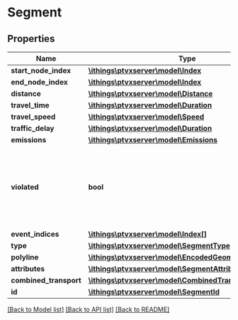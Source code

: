 # Segment

## Properties
Name | Type | Description | Notes
------------ | ------------- | ------------- | -------------
**start_node_index** | [**\ithings\ptvxserver\model\Index**](Index.md) |  | [optional] 
**end_node_index** | [**\ithings\ptvxserver\model\Index**](Index.md) |  | [optional] 
**distance** | [**\ithings\ptvxserver\model\Distance**](Distance.md) |  | 
**travel_time** | [**\ithings\ptvxserver\model\Duration**](Duration.md) |  | 
**travel_speed** | [**\ithings\ptvxserver\model\Speed**](Speed.md) |  | 
**traffic_delay** | [**\ithings\ptvxserver\model\Duration**](Duration.md) |  | [optional] 
**emissions** | [**\ithings\ptvxserver\model\Emissions**](Emissions.md) |  | [optional] 
**violated** | **bool** | If set to true, indicates that this segment contains a violation for the chosen vehicle. | 
**event_indices** | [**\ithings\ptvxserver\model\Index[]**](Index.md) |  | [optional] 
**type** | [**\ithings\ptvxserver\model\SegmentType**](SegmentType.md) |  | 
**polyline** | [**\ithings\ptvxserver\model\EncodedGeometry**](EncodedGeometry.md) |  | [optional] 
**attributes** | [**\ithings\ptvxserver\model\SegmentAttributes**](SegmentAttributes.md) |  | [optional] 
**combined_transport** | [**\ithings\ptvxserver\model\CombinedTransportAttributes**](CombinedTransportAttributes.md) |  | [optional] 
**id** | [**\ithings\ptvxserver\model\SegmentId**](SegmentId.md) |  | [optional] 

[[Back to Model list]](../../README.md#documentation-for-models) [[Back to API list]](../../README.md#documentation-for-api-endpoints) [[Back to README]](../../README.md)


